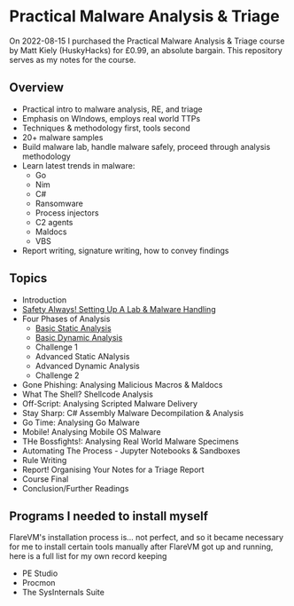 # Practical Malware Analysis & Triage

On 2022-08-15 I purchased the Practical Malware Analysis & Triage course by Matt Kiely (HuskyHacks) for £0.99, an absolute bargain. This repository serves as my notes for the course.

## Overview

- Practical intro to malware analysis, RE, and triage
- Emphasis on WIndows, employs real world TTPs
- Techniques & methodology first, tools second
- 20+ malware samples
- Build malware lab, handle malware safely, proceed through analysis methodology
- Learn latest trends in malware:
  - Go
  - Nim
  - C#
  - Ransomware
  - Process injectors
  - C2 agents
  - Maldocs
  - VBS
- Report writing, signature writing, how to convey findings

## Topics

- Introduction
- [Safety Always! Setting Up A Lab & Malware Handling](1-Safety/index.md)
- Four Phases of Analysis
  - [Basic Static Analysis](2-BasicStaticAnalysis/index.md)
  - [Basic Dynamic Analysis](3-BasicDynamicAnalysis/index.md)
  - Challenge 1
  - Advanced Static ANalysis
  - Advanced Dynamic Analysis
  - Challenge 2
- Gone Phishing: Analysing Malicious Macros & Maldocs
- What The Shell? Shellcode Analysis
- Off-Script: Analysing Scripted Malware Delivery
- Stay Sharp: C# Assembly Malware Decompilation & Analysis
- Go Time: Analysing Go Malware
- Mobile! Analysing Mobile OS Malware
- THe Bossfights!: Analysing Real World Malware Specimens
- Automating The Process - Jupyter Notebooks & Sandboxes
- Rule Writing
- Report! Organising Your Notes for a Triage Report
- Course Final
- Conclusion/Further Readings


## Programs I needed to install myself

FlareVM's installation process is... not perfect, and so it became necessary for me to install certain tools manually after FlareVM got up and running, here is a full list for my own record keeping 

- PE Studio
- Procmon
- The SysInternals Suite